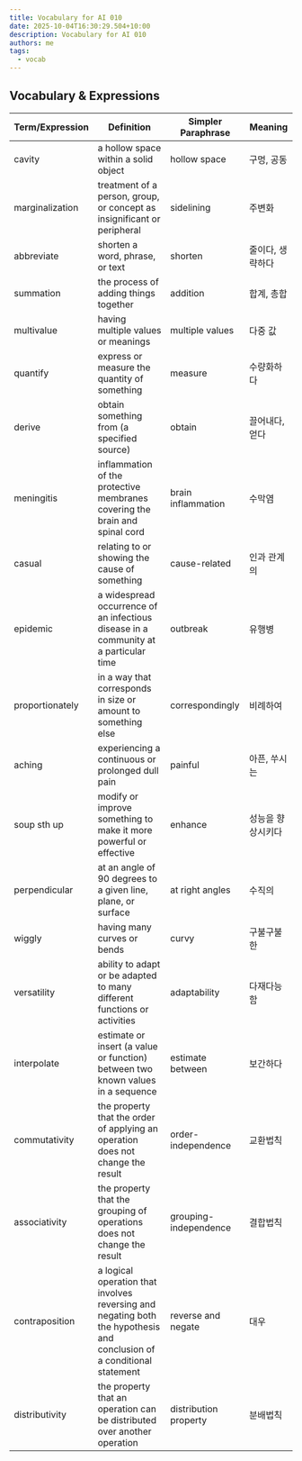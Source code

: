 ```yaml
---
title: Vocabulary for AI 010
date: 2025-10-04T16:30:29.504+10:00
description: Vocabulary for AI 010
authors: me
tags:
  - vocab
---
```


## Vocabulary & Expressions

| Term/Expression | Definition | Simpler Paraphrase | Meaning |
| --- | --- | --- | --- |
| cavity | a hollow space within a solid object | hollow space | 구멍, 공동 |
| marginalization | treatment of a person, group, or concept as insignificant or peripheral | sidelining | 주변화 |
| abbreviate | shorten a word, phrase, or text | shorten | 줄이다, 생략하다 |
| summation | the process of adding things together | addition | 합계, 총합 |
| multivalue | having multiple values or meanings | multiple values | 다중 값 |
| quantify | express or measure the quantity of something | measure | 수량화하다 |
| derive | obtain something from (a specified source) | obtain | 끌어내다, 얻다 |
| meningitis | inflammation of the protective membranes covering the brain and spinal cord | brain inflammation | 수막염 |
| casual | relating to or showing the cause of something | cause-related | 인과 관계의 |
| epidemic | a widespread occurrence of an infectious disease in a community at a particular time | outbreak | 유행병 |
| proportionately | in a way that corresponds in size or amount to something else | correspondingly | 비례하여 |
| aching | experiencing a continuous or prolonged dull pain | painful | 아픈, 쑤시는 |
| soup sth up | modify or improve something to make it more powerful or effective | enhance | 성능을 향상시키다 |
| perpendicular | at an angle of 90 degrees to a given line, plane, or surface | at right angles | 수직의 |
| wiggly | having many curves or bends | curvy | 구불구불한 |
| versatility | ability to adapt or be adapted to many different functions or activities | adaptability | 다재다능함 |
| interpolate | estimate or insert (a value or function) between two known values in a sequence | estimate between | 보간하다 |
| commutativity | the property that the order of applying an operation does not change the result | order-independence | 교환법칙 |
| associativity | the property that the grouping of operations does not change the result | grouping-independence | 결합법칙 |
| contraposition | a logical operation that involves reversing and negating both the hypothesis and conclusion of a conditional statement | reverse and negate | 대우 |
| distributivity | the property that an operation can be distributed over another operation | distribution property | 분배법칙 |
